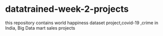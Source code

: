 # datatrained-week-2-projects
this repository contains world happiness dataset project,covid-19 ,crime in India, Big Data mart sales projects

